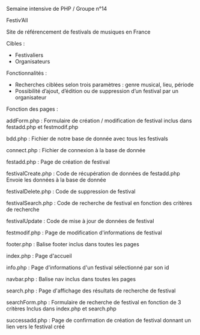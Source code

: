 Semaine intensive de PHP / Groupe n°14

Festiv’All

Site de référencement de festivals de musiques en France

Cibles : 

* Festivaliers
* Organisateurs

Fonctionnalités :

* Recherches ciblées selon trois paramètres : genre musical, lieu, période
* Possibilité d’ajout, d’édition ou de suppression d’un festival par un organisateur


Fonction des pages : 

addForm.php : Formulaire de création / modification de festival inclus dans festadd.php et festmodif.php

bdd.php : Fichier de notre base de donnée avec tous les festivals

connect.php : Fichier de connexion à la base de donnée

festadd.php : Page de création de festival

festivalCreate.php : Code de récupération de données de festadd.php Envoie les données à la base de donnée

festivalDelete.php : Code de suppression de festival

festivalSearch.php : Code de recherche de festival en fonction des critères de recherche

festivalUpdate : Code de mise à jour de données de festival

festmodif.php : Page de modification d'informations de festival

footer.php : Balise footer inclus dans toutes les pages

index.php : Page d'accueil

info.php : Page d'informations d'un festival sélectionné par son id

navbar.php : Balise nav inclus dans toutes les pages

search.php : Page d'affichage des résultats de recherche de festival

searchForm.php : Formulaire de recherche de festival en fonction de 3 critères Inclus dans index.php et search.php

successadd.php : Page de confirmation de création de festival donnant un lien vers le festival créé